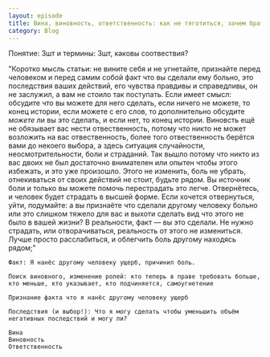 ```yaml
---
layout: episode
title: Вина, виновность, ответственность: как не тяготиться, зачем брать на себя и нужно ли
category: Blog
---
```


Понятие: 3шт и термины: 3шт, каковы соотвествия?

"Коротко мысль статьи: не вините себя и не угнетайте, признайте перед человеком и перед самим собой факт что вы сделали ему больно, это последствия ваших действий, его чувства правдивы и справедливы, он не заслужил, а вам не стоило так поступать.
Если имеет смысл: обсудите что вы можете для него сделать, если ничего не можете, то конец истории, если можете с его слов, то дополнительно обсудите *можете* ли вы это сделать, и если нет, то конец истории. Виновсть ещё не обязывает вас нести отвественность, потому что никто не может возложить на вас отвественность, более того отвественность берётся вами до некоего выбора, а здесь ситуация случайности, неосмотрительности, боли и страданий. Так вышло потому что никто из вас двоих не был достаточно внимателен или опытен чтобы этого избежать, и это уже произошло. Этого не изменить, боль не убрать, отнекиваться от своих действий не стоит, будьте рядом. Вы источник боли и только вы можете помочь перестрадать это легче. Отвернётесь, и человек будет страдать в высшей форме. Если хочется отвернуться, уйти, подумайте: а вы признаёте что сделали другому человеку больно или это слишком тяжело для вас и выхоти сделать вид что этого не было в вашей жизни? В реальности, факт — вы это сделали. Не нужно страдать, или отворачиваться, реальность от этого не измениться. Лучше просто расслабиться, и облегчить боль другому находясь рядом;"

	Факт: Я нанёс другому человеку ущерб, причинил боль.

	Поиск виновного, изменение ролей: кто теперь в праве требовать больше, кто меньше, кто указывает, кто подчиняется, самоугнетение

	Признание факта что я нанёс другому человеку ущерб

	Последствия (и выбор!): Что я могу сделать чтобы уменьшить объём негативных последствий и могу ли?

	Вина
	Виновность
	Ответственность